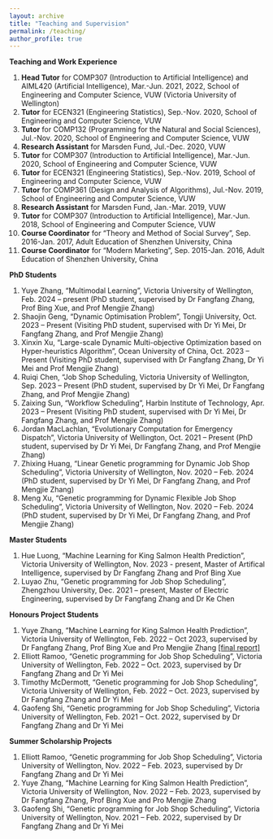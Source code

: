 ```yaml
---
layout: archive
title: "Teaching and Supervision"
permalink: /teaching/
author_profile: true
---
```


**Teaching and Work Experience**
<ol>
<li> <b>Head Tutor</b> for COMP307 (Introduction to Artificial Intelligence) and AIML420 (Artificial Intelligence), Mar.-Jun. 2021, 2022, School of Engineering and Computer Science, VUW (Victoria University of Wellington) </li>
<li> <b>Tutor</b> for ECEN321 (Engineering Statistics), Sep.-Nov. 2020, School of Engineering and Computer Science, VUW </li>
<li> <b>Tutor</b> for COMP132 (Programming for the Natural and Social Sciences), Jul.-Nov. 2020, School of Engineering and Computer Science, VUW </li>
<li> <b>Research Assistant</b> for Marsden Fund, Jul.-Dec. 2020, VUW </li>
<li> <b>Tutor</b> for COMP307 (Introduction to Artificial Intelligence), Mar.-Jun. 2020, School of Engineering and Computer Science, VUW </li>
<li> <b>Tutor</b> for ECEN321 (Engineering Statistics), Sep.-Nov. 2019, School of Engineering and Computer Science, VUW </li>
<li> <b>Tutor</b> for COMP361 (Design and Analysis of Algorithms), Jul.-Nov. 2019, School of Engineering and Computer Science, VUW </li>
<li> <b>Research Assistant</b> for Marsden Fund, Jan.-Mar. 2019, VUW </li>
<li> <b>Tutor</b> for COMP307 (Introduction to Artificial Intelligence), Mar.-Jun. 2018, School of Engineering and Computer Science, VUW </li>
<li> <b>Course Coordinator</b> for “Theory and Method of Social Survey”, Sep. 2016-Jan. 2017, Adult Education of Shenzhen University, China </li>
<li> <b>Course Coordinator</b> for “Modern Marketing”, Sep. 2015-Jan. 2016, Adult Education of Shenzhen University, China </li>
</ol>

**PhD Students**
<ol>
<li> Yuye Zhang, “Multimodal Learning”, Victoria University of Wellington, Feb. 2024 – present (PhD student, supervised by Dr Fangfang Zhang, Prof Bing Xue, and Prof Mengjie Zhang) </li>	
<li> Shaojin Geng, “Dynamic Optimisation Problem”, Tongji University, Oct. 2023 – Present (Visiting PhD student, supervised with Dr Yi Mei, Dr Fangfang Zhang, and Prof Mengjie Zhang) </li>	
<li> Xinxin Xu, “Large-scale Dynamic Multi-objective Optimization based on Hyper-heuristics Algorithm”, Ocean University of China, Oct. 2023 – Present (Visiting PhD student, supervised with Dr Fangfang Zhang, Dr Yi Mei and Prof Mengjie Zhang) </li>
<li> Ruiqi Chen, “Job Shop Scheduling, Victoria University of Wellington, Sep. 2023 – Present (PhD student, supervised by Dr Yi Mei, Dr Fangfang Zhang, and Prof Mengjie Zhang) </li>	
<li> Zaixing Sun, “Workflow Scheduling”, Harbin Institute of Technology, Apr. 2023 – Present (Visiting PhD student, supervised with Dr Yi Mei, Dr Fangfang Zhang, and Prof Mengjie Zhang) </li>
<li> Jordan MacLachlan, “Evolutionary Computation for Emergency Dispatch”, Victoria University of Wellington, Oct. 2021 – Present (PhD student, supervised by Dr Yi Mei, Dr Fangfang Zhang, and Prof Mengjie Zhang) </li>
<li> Zhixing Huang, “Linear Genetic programming for Dynamic Job Shop Scheduling”, Victoria University of Wellington, Nov. 2020 – Feb. 2024 (PhD student, supervised by Dr Yi Mei, Dr Fangfang Zhang, and Prof Mengjie Zhang) </li>
<li> Meng Xu, “Genetic programming for Dynamic Flexible Job Shop Scheduling”, Victoria University of Wellington, Nov. 2020 – Feb. 2024 (PhD student, supervised by Dr Yi Mei, Dr Fangfang Zhang, and Prof Mengjie Zhang) </li> 
</ol>

**Master Students**
<ol>
<li> Hue Luong, “Machine Learning for King Salmon Health Prediction”, Victoria University of Wellington, Nov. 2023 - present, Master of Artifical Intelligence, supervised by Dr Fangfang Zhang and Prof Bing Xue</li>
<li> Luyao Zhu, “Genetic programming for Job Shop Scheduling”, Zhengzhou University, Dec. 2021 – present, Master of Electric Engineering, supervised by Dr Fangfang Zhang and Dr Ke Chen</li> 	
</ol>

**Honours Project Students**
<ol>
<li> Yuye Zhang, “Machine Learning for King Salmon Health Prediction”, Victoria University of Wellington, Feb. 2022 – Oct 2023, supervised by Dr Fangfang Zhang, Prof Bing Xue and Pro Mengjie Zhang <a target="_blank" href="https://github.com/fangfang-zhang/fangfang-zhang.github.io/blob/master/files/Yuye_Zhang_AIML487_Final_Report.pdf">[final report]</a></li> 	
<li> Elliott Ramoo, “Genetic programming for Job Shop Scheduling”, Victoria University of Wellington, Feb. 2022 – Oct. 2023, supervised by Dr Fangfang Zhang and Dr Yi Mei</li><li> Timothy McDermott, “Genetic programming for Job Shop Scheduling”, Victoria University of Wellington, Feb. 2022 – Oct. 2023, supervised by Dr Fangfang Zhang and Dr Yi Mei</li> 
<li> Gaofeng Shi, “Genetic programming for Job Shop Scheduling”, Victoria University of Wellington, Feb. 2021 – Oct. 2022, supervised by Dr Fangfang Zhang and Dr Yi Mei</li> 
</ol>

**Summer Scholarship Projects**
<ol>
<li> Elliott Ramoo, “Genetic programming for Job Shop Scheduling”, Victoria University of Wellington, Nov. 2022 – Feb. 2023, supervised by Dr Fangfang Zhang and Dr Yi Mei</li><li> Yuye Zhang, “Machine Learning for King Salmon Health Prediction”, Victoria University of Wellington, Nov. 2022 – Feb. 2023, supervised by Dr Fangfang Zhang, Prof Bing Xue and Pro Mengjie Zhang</li> 
<li> Gaofeng Shi, “Genetic programming for Job Shop Scheduling”, Victoria University of Wellington, Nov. 2021 – Feb. 2022, supervised by Dr Fangfang Zhang and Dr Yi Mei</li> </ol>


